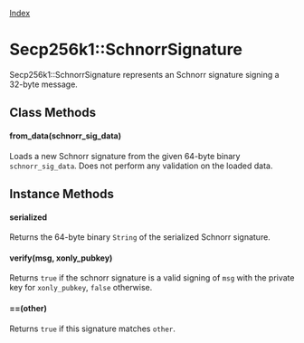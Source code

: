 [Index](index.md)

Secp256k1::SchnorrSignature
===========================

Secp256k1::SchnorrSignature represents an Schnorr signature signing a 32-byte message.

Class Methods
-------------

#### from_data(schnorr_sig_data)

Loads a new Schnorr signature from the given 64-byte binary
`schnorr_sig_data`. Does not perform any validation on the loaded data.

Instance Methods
----------------

#### serialized

Returns the 64-byte binary `String` of the serialized Schnorr signature.

#### verify(msg, xonly_pubkey)

Returns `true` if the schnorr signature is a valid signing of `msg` with the
private key for `xonly_pubkey`, `false` otherwise.

#### ==(other)

Returns `true` if this signature matches `other`.
